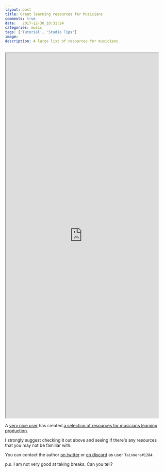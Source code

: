```yaml
---
layout: post
title: Great learning resources for Musicians
comments: true
date:   2017-12-30_10:31:24 
categories: music
tags: ['Tutorial', 'Studio Tips']
image:
description: A large list of resources for musicians.
---
```


<iframe src="https://docs.google.com/spreadsheets/d/e/2PACX-1vSXuigKGS4fimspLhi3b4fqsz5YZEw_WV9S86AaJuvZGPd3dZLvKbA8JVFiT1QInWWwI1csQ0w88LLR/pubhtml?widget=true&amp;headers=false" width="100%" height="1200"></iframe>

A [very nice user](https://soundcloud.com/tainmere) has created [a selection of resources for musicians learning production](https://docs.google.com/spreadsheets/d/14DO-5RdZToFe3fzwf2Ya53-yW_QewqhtI0Gcigt4liE/edit#gid=86435323).

I strongly suggest checking it out above and seeing if there's any resources that you may not be familiar with.

You can contact the author [on twitter](https://twitter.com/Tainmere) or [on discord](discord.gg/edmp) as user `Tainmere#1284`.

p.s. I am not very good at taking breaks. Can you tell?
